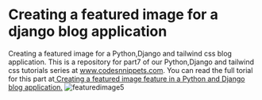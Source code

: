 # Creating a featured image for a django blog application
 Creating a featured image for a Python,Django and tailwind css blog application. This is a repository for part7 of our Python,Django and tailwind css tutorials series at www.codesnnippets.com. You can read the full torial for this part at<a href="https://codesnnippets.com/how-to-add-a-featured-image-feature-to-a-python-django-and-tailwind-css-blog-application-django-part-7/"> Creating a featured image feature in a Python and Django blog application.</a>
![featuredimage5](https://user-images.githubusercontent.com/71964085/135740984-66587410-3d76-475d-b295-b6ee75e4fc8d.PNG)
